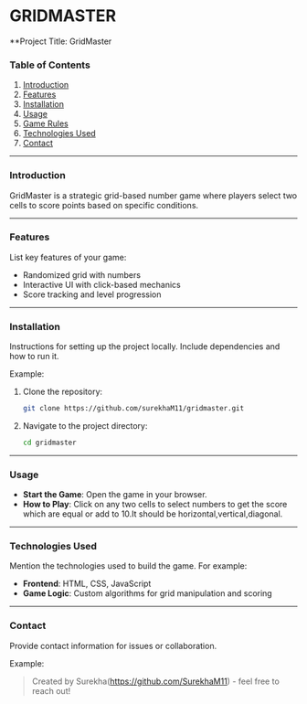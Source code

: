 # GRIDMASTER
 **Project Title:  GridMaster
### **Table of Contents**
1. [Introduction](#introduction)
2. [Features](#features)
3. [Installation](#installation)
4. [Usage](#usage)
5. [Game Rules](#game-rules)
6. [Technologies Used](#technologies-used)
7. [Contact](#contact)

---

### **Introduction**
GridMaster is a strategic grid-based number game where players select two cells to score points based on specific conditions. 

---

### **Features**
List key features of your game:
- Randomized grid with numbers
- Interactive UI with click-based mechanics
- Score tracking and level progression

---

### **Installation**
Instructions for setting up the project locally. Include dependencies and how to run it.

Example:
1. Clone the repository:
   ```bash
   git clone https://github.com/surekhaM11/gridmaster.git
   ```
2. Navigate to the project directory:
   ```bash
   cd gridmaster
   ```
---

### **Usage**
- **Start the Game**: Open the game in your browser.
- **How to Play**: Click on any two cells to select numbers to get the score which are equal or add to 10.It should be horizontal,vertical,diagonal.

---

### **Technologies Used**
Mention the technologies used to build the game. For example:
- **Frontend**: HTML, CSS, JavaScript
- **Game Logic**: Custom algorithms for grid manipulation and scoring

---

### **Contact**
Provide contact information for issues or collaboration.

Example:
> Created by  Surekha(https://github.com/SurekhaM11) - feel free to reach out!



